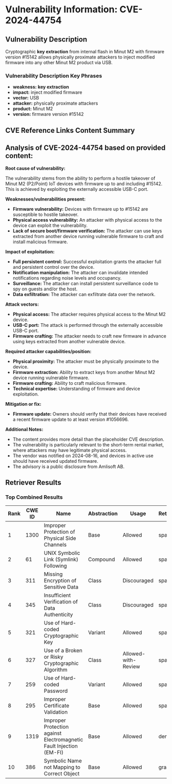 # Vulnerability Information: CVE-2024-44754

## Vulnerability Description
Cryptographic **key extraction** from internal flash in Minut M2 with firmware version #15142 allows physically proximate attackers to inject modified firmware into any other Minut M2 product via USB.

### Vulnerability Description Key Phrases
- **weakness:** **key extraction**
- **impact:** inject modified firmware
- **vector:** USB
- **attacker:** physically proximate attackers
- **product:** Minut M2
- **version:** firmware version #15142

## CVE Reference Links Content Summary
## Analysis of CVE-2024-44754 based on provided content:

**Root cause of vulnerability:**

The vulnerability stems from the ability to perform a hostile takeover of Minut M2 (P2/Point) IoT devices with firmware up to and including #15142. This is achieved by exploiting the externally accessible USB-C port.

**Weaknesses/vulnerabilities present:**

*   **Firmware vulnerability:** Devices with firmware up to #15142 are susceptible to hostile takeover.
*   **Physical access vulnerability:** An attacker with physical access to the device can exploit the vulnerability.
*   **Lack of secure boot/firmware verification:** The attacker can use keys extracted from another device running vulnerable firmware to craft and install malicious firmware.

**Impact of exploitation:**

*   **Full persistent control:** Successful exploitation grants the attacker full and persistent control over the device.
*   **Notification manipulation:** The attacker can invalidate intended notifications regarding noise levels and occupancy.
*   **Surveillance:** The attacker can install persistent surveillance code to spy on guests and/or the host.
*   **Data exfiltration:** The attacker can exfiltrate data over the network.

**Attack vectors:**

*   **Physical access:** The attacker requires physical access to the Minut M2 device.
*   **USB-C port:** The attack is performed through the externally accessible USB-C port.
*   **Firmware crafting:** The attacker needs to craft new firmware in advance using keys extracted from another vulnerable device.

**Required attacker capabilities/position:**

*   **Physical proximity:** The attacker must be physically proximate to the device.
*   **Firmware extraction:** Ability to extract keys from another Minut M2 device running vulnerable firmware.
*   **Firmware crafting:** Ability to craft malicious firmware.
*   **Technical expertise:** Understanding of firmware and device exploitation.

**Mitigation or fix:**

*   **Firmware update:** Owners should verify that their devices have received a recent firmware update to at least version #1056696.

**Additional Notes:**

*   The content provides more detail than the placeholder CVE description.
*   The vulnerability is particularly relevant to the short-term rental market, where attackers may have legitimate physical access.
*   The vendor was notified on 2024-08-16, and devices in active use should have received updated firmware.
*   The advisory is a public disclosure from Amlisoft AB.

## Retriever Results

### Top Combined Results

| Rank | CWE ID | Name | Abstraction | Usage  | Retrievers | Individual Scores |
|------|--------|------|-------------|-------|------------|-------------------|
| 1 | 1300 | Improper Protection of Physical Side Channels | Base | Allowed | sparse | 0.161 |
| 2 | 61 | UNIX Symbolic Link (Symlink) Following | Compound | Allowed | sparse | 0.124 |
| 3 | 311 | Missing Encryption of Sensitive Data | Class | Discouraged | sparse | 0.121 |
| 4 | 345 | Insufficient Verification of Data Authenticity | Class | Discouraged | sparse | 0.121 |
| 5 | 321 | Use of Hard-coded Cryptographic Key | Variant | Allowed | sparse | 0.116 |
| 6 | 327 | Use of a Broken or Risky Cryptographic Algorithm | Class | Allowed-with-Review | sparse | 0.111 |
| 7 | 259 | Use of Hard-coded Password | Variant | Allowed | sparse | 0.109 |
| 8 | 295 | Improper Certificate Validation | Base | Allowed | sparse | 0.107 |
| 9 | 1319 | Improper Protection against Electromagnetic Fault Injection (EM-FI) | Base | Allowed | dense | 0.551 |
| 10 | 386 | Symbolic Name not Mapping to Correct Object | Base | Allowed | graph | 0.002 |

